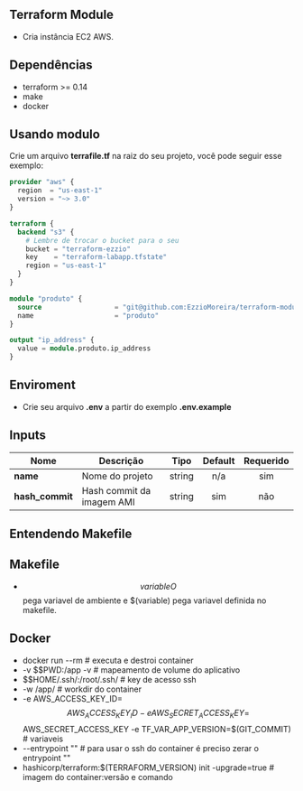 ## Terraform Module
- Cria instância EC2 AWS.

## Dependências
- terraform >= 0.14
- make
- docker

## Usando modulo
Crie um arquivo **terrafile.tf** na raiz do seu projeto, você pode seguir esse exemplo:
```terraform
provider "aws" {
  region  = "us-east-1"
  version = "~> 3.0"
}

terraform {
  backend "s3" {
    # Lembre de trocar o bucket para o seu
    bucket = "terraform-ezzio"
    key    = "terraform-labapp.tfstate"
    region = "us-east-1"
  }
}

module "produto" {
  source                  = "git@github.com:EzzioMoreira/terraform-module.git?ref=v0.1"
  name                    = "produto"
}

output "ip_address" {
  value = module.produto.ip_address
}
```
## Enviroment
- Crie seu arquivo **.env** a partir do exemplo **.env.example**

## Inputs

| **Nome** | **Descrição** | **Tipo** | **Default** | **Requerido** |
|------|-------------|:----:|:-----:|:-----:|
| **name** |  Nome do projeto | string | n/a | sim |
| **hash\_commit** | Hash commit da imagem AMI | string | sim | não |

## Entendendo Makefile
## Makefile
- $$variable O $$ pega variavel de ambiente e $(variable) pega variavel definida no makefile.

## Docker
- docker run --rm # executa e destroi container
- -v $$PWD:/app -v # mapeamento de volume do aplicativo
- $$HOME/.ssh/:/root/.ssh/ # key de acesso ssh 
- -w /app/ # workdir do container
- -e AWS_ACCESS_KEY_ID=$$AWS_ACCESS_KEY_ID -e AWS_SECRET_ACCESS_KEY=$$AWS_SECRET_ACCESS_KEY -e TF_VAR_APP_VERSION=$(GIT_COMMIT) # variaveis
- --entrypoint "" # para usar o ssh do container é preciso zerar o entrypoint "" 
- hashicorp/terraform:$(TERRAFORM_VERSION) init -upgrade=true # imagem do container:versão e comando